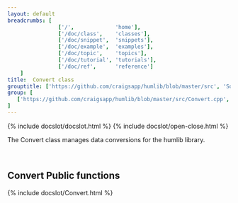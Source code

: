 ```yaml
---
layout: default
breadcrumbs: [
                ['/',             'home'],
                ['/doc/class',    'classes'],
                ['/doc/snippet',  'snippets'],
                ['/doc/example',  'examples'],
                ['/doc/topic',    'topics'],
                ['/doc/tutorial', 'tutorials'],
                ['/doc/ref',      'reference']
	]
title:  Convert class
grouptitle: ['https://github.com/craigsapp/humlib/blob/master/src', 'Source Code']
group: [
   ['https://github.com/craigsapp/humlib/blob/master/src/Convert.cpp', 'Convert.cpp'],
]
---
```


{% include docslot/docslot.html %}
{% include docslot/open-close.html %}


The Convert class manages data conversions for the humlib library.

&nbsp;

Convert Public functions
------------------------

{% include docslot/Convert.html %}




